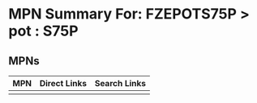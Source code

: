 



# MPN Summary For: FZEPOTS75P > pot : S75P

## MPNs
  

|MPN|Direct Links|Search Links|
| :--- | :--- | :--- |
||||
